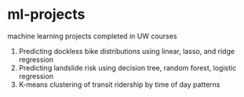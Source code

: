 # ml-projects
machine learning projects completed in UW courses

1. Predicting dockless bike distributions using linear, lasso, and ridge regression
2. Predicting landslide risk using decision tree, random forest, logistic regression
3. K-means clustering of transit ridership by time of day patterns
